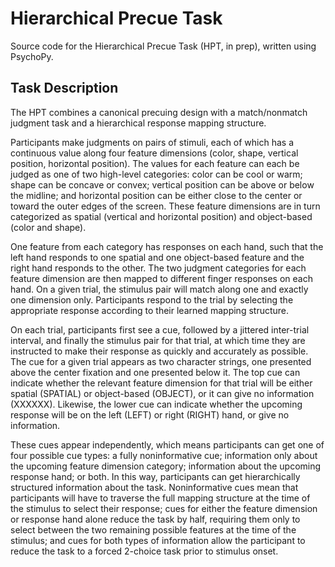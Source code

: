 # Hierarchical Precue Task
Source code for the Hierarchical Precue Task (HPT, in prep), written using PsychoPy.

## Task Description

The HPT combines a canonical precuing design with a match/nonmatch judgment task and a hierarchical response mapping structure. 

Participants make judgments on pairs of stimuli, each of which has a continuous value along four feature dimensions (color, shape, vertical position, horizontal position). The values for each feature can each be judged as one of two high-level categories: color can be cool or warm; shape can be concave or convex; vertical position can be above or below the midline; and horizontal position can be either close to the center or toward the outer edges of the screen. These feature dimensions are in turn categorized as spatial (vertical and horizontal position) and object-based (color and shape). 

One feature from each category has responses on each hand, such that the left hand responds to one spatial and one object-based feature and the right hand responds to the other. The two judgment categories for each feature dimension are then mapped to different finger responses on each hand. On a given trial, the stimulus pair will match along one and exactly one dimension only. Participants respond to the trial by selecting the appropriate response according to their learned mapping structure. 

On each trial, participants first see a cue, followed by a jittered inter-trial interval, and finally the stimulus pair for that trial, at which time they are instructed to make their response as quickly and accurately as possible. The cue for a given trial appears as two character strings, one presented above the center fixation and one presented below it. The top cue can indicate whether the relevant feature dimension for that trial will be either spatial (SPATIAL) or object-based (OBJECT), or it can give no information (XXXXXX). Likewise, the lower cue can indicate whether the upcoming response will be on the left (LEFT) or right (RIGHT) hand, or give no information. 

These cues appear independently, which means participants can get one of four possible cue types: a fully noninformative cue; information only about the upcoming feature dimension category; information about the upcoming response hand; or both. In this way, participants can get hierarchically structured information about the task. Noninformative cues mean that participants will have to traverse the full mapping structure at the time of the stimulus to select their response; cues for either the feature dimension or response hand alone reduce the task by half, requiring them only to select between the two remaining possible features at the time of the stimulus; and cues for both types of information allow the participant to reduce the task to a forced 2-choice task prior to stimulus onset. 

  

